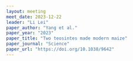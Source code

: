 ```yaml
---
layout: meeting
meet_date: 2023-12-22
leader: "Li Lei"
paper_author: "Yang et al."
paper_year: "2023"
paper_title: "Two teosintes made modern maize"
paper_journal: "Science"
paper_url: "https://doi.org/10.1038/9642"
---
```

